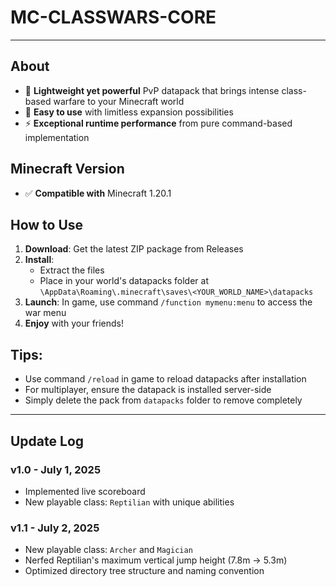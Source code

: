 # MC-CLASSWARS-CORE

---

## About

- 🚀 **Lightweight yet powerful** PvP datapack that brings intense class-based warfare to your Minecraft world
- 🤪 **Easy to use** with limitless expansion possibilities
- ⚡ **Exceptional runtime performance** from pure command-based implementation

## Minecraft Version

- ✅ **Compatible with** Minecraft 1.20.1  

## How to Use

1. **Download**: Get the latest ZIP package from Releases  
2. **Install**:  
   - Extract the files  
   - Place in your world's datapacks folder at `\AppData\Roaming\.minecraft\saves\<YOUR_WORLD_NAME>\datapacks`  
3. **Launch**: In game, use command `/function mymenu:menu` to access the war menu
4. **Enjoy** with your friends!

## Tips:

- Use command `/reload` in game to reload datapacks after installation  
- For multiplayer, ensure the datapack is installed server-side  
- Simply delete the pack from `datapacks` folder to remove completely

---

## Update Log
### v1.0 - July 1, 2025
- Implemented live scoreboard
- New playable class: `Reptilian` with unique abilities

### v1.1 - July 2, 2025
- New playable class: `Archer` and  `Magician`
- Nerfed Reptilian's maximum vertical jump height (7.8m → 5.3m)
- Optimized directory tree structure and naming convention